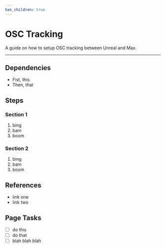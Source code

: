 ```yaml
---
has_children: true
---
```


# OSC Tracking

A guide on how to setup OSC tracking between Unreal and Max.

---

## Dependencies

- Fist, this
- Then, that

## Steps

### Section 1

1. bing
2. bam
3. boom

### Section 2

1. bing
2. bam
3. boom

## References

- link one
- link two

## Page Tasks

- [ ] do this
- [ ] do that
- [ ] blah blah blah